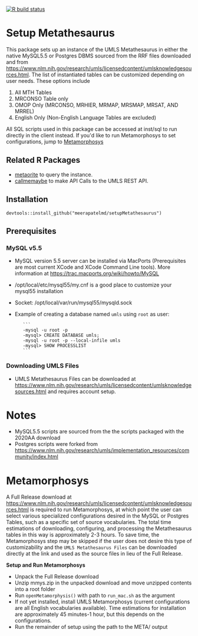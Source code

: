<!-- badges: start -->
  [![R build status](https://github.com/meerapatelmd/setupMetathesaurus/workflows/R-CMD-check/badge.svg)](https://github.com/meerapatelmd/setupMetathesaurus/actions)
  <!-- badges: end -->

# Setup Metathesaurus  
This package sets up an instance of the UMLS Metathesaurus in either the native MySQL5.5 or Postgres DBMS sourced from the RRF files downloaded and from https://www.nlm.nih.gov/research/umls/licensedcontent/umlsknowledgesources.html. The list of instantiated tables can be customized depending on user needs. These options include      

1. All MTH Tables
1. MRCONSO Table only     
1. OMOP Only (MRCONSO, MRHIER, MRMAP, MRSMAP, MRSAT, AND MRREL)      
1. English Only (Non-English Language Tables are excluded)     

All SQL scripts used in this package can be accessed at inst/sql to run directly in the client instead. If you'd like to run Metamorphosys to set configurations, jump to [Metamorphosys](#metamorphosys)  

## Related R Packages   

* [metaorite](https://github.com/meerapatelmd/metaorite/blob/master/README.md) to query the instance.   
* [callmemaybe](https://github.com/meerapatelmd/callMeMaybe/blob/master/README.md) to make API Calls to the UMLS REST API.    


## Installation    
```
devtools::install_github("meerapatelmd/setupMetathesaurus")
```

## Prerequisites      
### MySQL v5.5        
* MySQL version 5.5 server can be installed via MacPorts (Prerequisites are most current XCode and XCode Command Line tools). More information at https://trac.macports.org/wiki/howto/MySQL   
* /opt/local/etc/mysql55/my.cnf is a good place to customize your mysql55 installation    
* Socket: /opt/local/var/run/mysql55/mysqld.sock   
* Example of creating a database named `umls` using `root` as user:    

         ```
         -mysql -u root -p  
         -mysql> CREATE DATABASE umls;  
         -mysql -u root -p --local-infile umls  
         -mysql> SHOW PROCESSLIST
         ```  
         
### Downloading UMLS Files   
* UMLS Metathesaurus Files can be downloaded at https://www.nlm.nih.gov/research/umls/licensedcontent/umlsknowledgesources.html and requires account setup.   

# Notes   
* MySQL5.5 scripts are sourced from the the scripts packaged with the 2020AA download   
* Postgres scripts were forked from https://www.nlm.nih.gov/research/umls/implementation_resources/community/index.html    

# Metamorphosys    
A Full Release download at https://www.nlm.nih.gov/research/umls/licensedcontent/umlsknowledgesources.html is required to run Metamorphosys, at which point the user can select various specialized configurations desired in the MySQL or Postgres Tables, such as a specific set of source vocabularies. The total time estimations of downloading, configuring, and processing the Metathesaurus tables in this way is approximately 2-3 hours. To save time, the Metamorphosys step may be skipped if the user does not desire this type of customizability and the `UMLS Metathesaurus Files` can be downloaded directly at the link and used as the source files in lieu of the Full Release.    
    

**Setup and Run Metamorphosys**        
* Unpack the Full Release download    
* Unzip mmys.zip in the unpacked download and move unzipped contents into a root folder  
* Run `openMetamorphysis()` with path to `run_mac.sh` as the argument  
* If not yet installed, install UMLS Metamorphosys (current configurations are all English vocabularies available). Time estimations for installation are approximately 45 minutes-1 hour, but this depends on the configurations.    
* Run the remainder of setup using the path to the META/ output    
